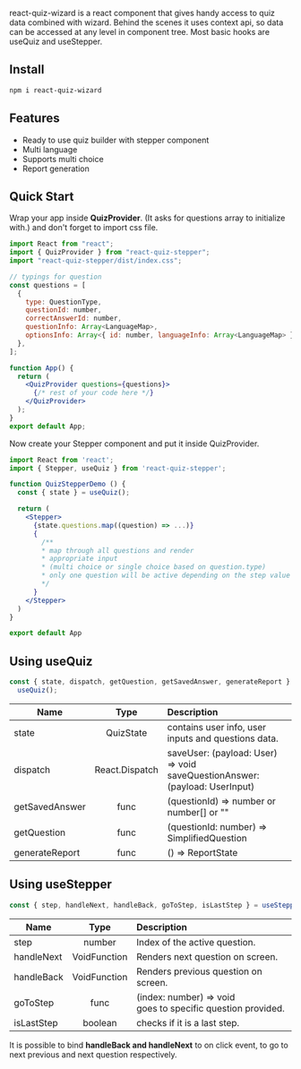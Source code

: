 react-quiz-wizard is a react component that gives handy access to quiz data
combined with wizard. Behind the scenes it uses context api, so data can be accessed
at any level in component tree. Most basic hooks are useQuiz and useStepper.

## Install

```sh
npm i react-quiz-wizard
```

## Features

<ul>
<li>Ready to use quiz builder with stepper component</li>
<li>Multi language</li>
<li>Supports multi choice</li>
<li>Report generation</li>
</ul>

## Quick Start

Wrap your app inside **QuizProvider**. (It asks for questions array to initialize with.)
and don't forget to import css file.

```jsx
import React from "react";
import { QuizProvider } from "react-quiz-stepper";
import "react-quiz-stepper/dist/index.css";

// typings for question
const questions = [
  {
    type: QuestionType,
    questionId: number,
    correctAnswerId: number,
    questionInfo: Array<LanguageMap>,
    optionsInfo: Array<{ id: number, languageInfo: Array<LanguageMap> }>,
  },
];

function App() {
  return (
    <QuizProvider questions={questions}>
      {/* rest of your code here */}
    </QuizProvider>
  );
}
export default App;
```

Now create your Stepper component and put it inside QuizProvider.

```jsx
import React from 'react';
import { Stepper, useQuiz } from 'react-quiz-stepper';

function QuizStepperDemo () {
  const { state } = useQuiz();

  return (
    <Stepper>
      {state.questions.map((question) => ...)}
      {
        /**
        * map through all questions and render
        * appropriate input
        * (multi choice or single choice based on question.type)
        * only one question will be active depending on the step value
        */
      }
    </Stepper>
  )
}

export default App
```

## Using useQuiz

```js
const { state, dispatch, getQuestion, getSavedAnswer, generateReport } =
  useQuiz();
```

| Name           |            Type             | Description                                                                     |
| -------------- | :-------------------------: | :------------------------------------------------------------------------------ |
| state          |          QuizState          | contains user info, user inputs and questions data.                             |
| dispatch       | React.Dispatch<QuizActions> | saveUser: (payload: User) => void <br> saveQuestionAnswer: (payload: UserInput) |
| getSavedAnswer |            func             | (questionId) => number or number[] or ""                                        |
| getQuestion    |            func             | (questionId: number) => SimplifiedQuestion                                      |
| generateReport |            func             | () => ReportState                                                               |

## Using useStepper

```js
const { step, handleNext, handleBack, goToStep, isLastStep } = useStepper();
```

| Name       |     Type     | Description                                                      |
| ---------- | :----------: | :--------------------------------------------------------------- |
| step       |    number    | Index of the active question.                                    |
| handleNext | VoidFunction | Renders next question on screen.                                 |
| handleBack | VoidFunction | Renders previous question on screen.                             |
| goToStep   |     func     | (index: number) => void <br> goes to specific question provided. |
| isLastStep |   boolean    | checks if it is a last step.                                     |

It is possible to bind **handleBack and handleNext** to on click event, to go to next previous and next question respectively.
